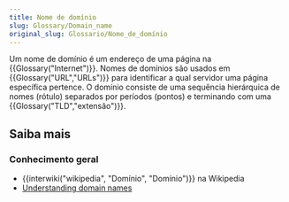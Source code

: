 ```yaml
---
title: Nome de domínio
slug: Glossary/Domain_name
original_slug: Glossario/Nome_de_domínio
---
```


Um nome de domínio é um endereço de uma página na {{Glossary("Internet")}}. Nomes de domínios são usados em {{Glossary("URL","URLs")}} para identificar a qual servidor uma página específica pertence. O domínio consiste de uma sequência hierárquica de nomes (rótulo) separados por períodos (pontos) e terminando com uma {{Glossary("TLD","extensão")}}.

## Saiba mais

### Conhecimento geral

- {{interwiki("wikipedia", "Domínio", "Domínio")}} na Wikipedia
- [Understanding domain names](/en-US/Learn/Understanding_domain_names)

